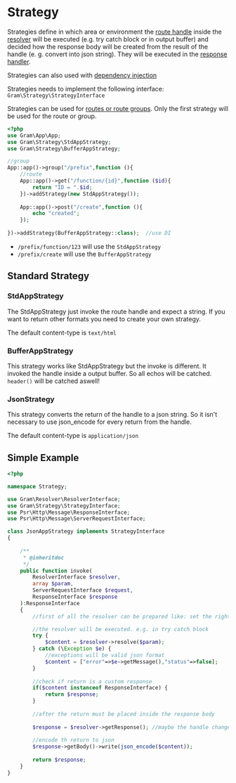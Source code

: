 # Strategy

Strategies define in which area or environment the [route handle](1%20routes.md) inside the [resolver](4%20resolver.md)
will be executed (e.g. try catch block or in output buffer) and decided how the response body will be created from the result of the handle (e. g. convert into json string).
They will be executed in the [response handler](3%20responsecreation.md).

Strategies can also used with [dependency injection](extra/2%20di.md)

Strategies needs to implement the following interface: `Gram\Strategy\StrategyInterface`

Strategies can be used for [routes or route groups](1%20routes.md). Only the first strategy will be used for the route or group.

````php
<?php
use Gram\App\App;
use Gram\Strategy\StdAppStrategy;
use Gram\Strategy\BufferAppStrategy;

//group
App::app()->group("/prefix",function (){
	//route
	App::app()->get("/function/{id}",function ($id){
    	return "ID = ".$id;
    })->addStrategy(new StdAppStrategy());
	
	App::app()->post("/create",function (){
		echo "created";
	});
	
})->addStrategy(BufferAppStrategy::class);	//use DI
````

- `/prefix/function/123` will use the `StdAppStrategy`
- `/prefix/create` will use the `BufferAppStrategy`

## Standard Strategy

### StdAppStrategy

The StdAppStrategy just invoke the route handle and expect a string.
If you want to return other formats you need to create your own strategy. 

The default content-type is `text/html`

### BufferAppStrategy

This strategy works like StdAppStrategy but the invoke is different. It invoked the handle inside a output buffer. So all echos will be catched.
`header()` will be catched aswell!

### JsonStrategy

This strategy converts the return of the handle to a json string. So it isn't necessary to use json_encode for every return from the handle.

The default content-type is `application/json`

## Simple Example

````php
<?php

namespace Strategy;

use Gram\Resolver\ResolverInterface;
use Gram\Strategy\StrategyInterface;
use Psr\Http\Message\ResponseInterface;
use Psr\Http\Message\ServerRequestInterface;

class JsonAppStrategy implements StrategyInterface
{
	
	/**
	 * @inheritdoc
	 */
	public function invoke(
		ResolverInterface $resolver,
		array $param,
		ServerRequestInterface $request,
		ResponseInterface $response
	):ResponseInterface
	{
		//first of all the resolver can be prepared like: set the right content-type into the response

		//the resolver will be executed. e.g. in try catch block
		try {
			$content = $resolver->resolve($param);
		} catch (\Exception $e) {
			//exceptions will be valid json format
			$content = ["error"=>$e->getMessage(),"status"=>false];
		}
		
		//check if return is a custom response
		if($content instanceof ResponseInterface) {
			return $response;
		}
		
		//after the return must be placed inside the response body
		
		$response = $resolver->getResponse(); //maybe the handle changed the response e.g. other status
		
		//encode th return to json
		$response->getBody()->write(json_encode($content));
		
		return $response;
	}
}
````